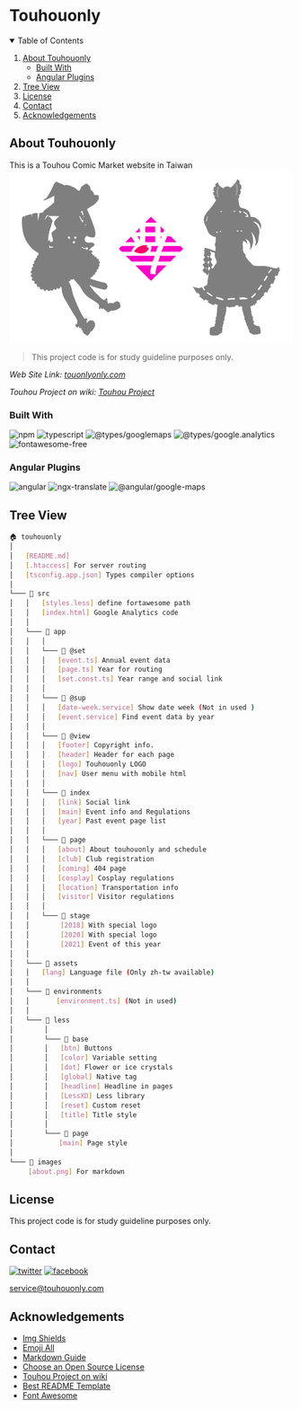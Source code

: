 # Touhouonly


<!-- TABLE OF CONTENTS -->
<details open="open">
	<summary>Table of Contents</summary>
	<ol>
		<li>
			<a href="#about-touhouonly">About Touhouonly</a>
			<ul>
				<li><a href="#built-with">Built With</a></li>
				<li><a href="#angular-plugins">Angular Plugins</a></li>
			</ul>
		</li>
		<li><a href="#tree-view">Tree View</a></li>
		<li><a href="#license">License</a></li>
		<li><a href="#contact">Contact</a></li>
		<li><a href="#acknowledgements">Acknowledgements</a></li>
	</ol>
</details>

<!-- ABOUT Touhouonly -->
## About Touhouonly

This is a Touhou Comic Market website in Taiwan
![Product Name Screen Shot](images/about.png)

> This project code is for study guideline purposes only.

_Web Site Link: [touonlyonly.com](https://touonlyonly.com)_

_Touhou Project on wiki: [Touhou Project](https://en.wikipedia.org/wiki/Touhou_Project)_


### Built With

![npm](https://img.shields.io/badge/npm-6.14.6-blue?logo=npm&style=for-the-badge)
![typescript](https://img.shields.io/badge/typescript-4.0.2-blue?logo=typescript&style=for-the-badge)
![@types/googlemaps](https://img.shields.io/badge/@types/googlemaps-0.0.41-green?logo=typescript&style=for-the-badge)
![@types/google.analytics](https://img.shields.io/badge/@types/google.analytics-0.0.41-green?logo=typescript&style=for-the-badge)
![fontawesome-free](https://img.shields.io/badge/fontawesome--free-5.15.1-blue?logo=font-awesome&style=for-the-badge)

### Angular Plugins

![angular](https://img.shields.io/badge/angular-11.0.5-red?logo=angular&style=for-the-badge)
![ngx-translate](https://img.shields.io/badge/@ngx--translate-13.0.0-orange?logo=angular&style=for-the-badge)
![@angular/google-maps](https://img.shields.io/badge/@angular/google--maps-11.0.0-orange?logo=angular&style=for-the-badge)


<!-- Tree View -->
## Tree View

```sh
🏠 touhouonly
│
│   [README.md]
│   [.htaccess] For server routing
│   [tsconfig.app.json] Types compiler options
│
└─── 📁 src
│   │   [styles.less] define fortawesome path
│   │   [index.html] Google Analytics code
│   │
│   └─── 📁 app
│   │   │
│   │   └─── 📁 @set
│   │   │   [event.ts] Annual event data
│   │   │   [page.ts] Year for routing
│   │   │   [set.const.ts] Year range and social link
│   │   │
│   │   └─── 📁 @sup
│   │   │   [date-week.service] Show date week (Not in used )
│   │   │   [event.service] Find event data by year
│   │   │
│   │   └─── 📁 @view
│   │   │   [footer] Copyright info.
│   │   │   [header] Header for each page
│   │   │   [logo] Touhouonly LOGO
│   │   │   [nav] User menu with mobile html
│   │   │
│   │   └─── 📁 index
│   │   │   [link] Social link
│   │   │   [main] Event info and Regulations
│   │   │   [year] Past event page list
│   │   │
│   │   └─── 📁 page
│   │   │   [about] About touhouonly and schedule
│   │   │   [club] Club registration
│   │   │   [coming] 404 page
│   │   │   [cosplay] Cosplay regulations
│   │   │   [location] Transportation info
│   │   │   [visitor] Visitor regulations
│   │   │
│   │   └─── 📁 stage
│   │   　   [2018] With special logo
│   │   　   [2020] With special logo
│   │   　   [2021] Event of this year
│   │
│   └─── 📁 assets
│   │   [lang] Language file (Only zh-tw available)
│   │
│   └─── 📁 environments
│   │   　  [environment.ts] (Not in used)
│   │
│   └─── 📁 less
│   　   │
│   　   └─── 📁 base
│   　   │   [btn] Buttons
│  　    │   [color] Variable setting
│   　   │   [dot] Flower or ice crystals
│   　   │   [global] Native tag
│   　   │   [headline] Headline in pages
│   　   │   [LessXD] Less library
│   　   │   [reset] Custom reset
│   　   │   [title] Title style
│  　    │
│  　    └─── 📁 page
│   　  　   [main] Page style
│
└─── 📁 images
　   [about.png] For markdown

```


<!-- LICENSE -->
## License

This project code is for study guideline purposes only.


<!-- CONTACT -->
## Contact

[![twitter](https://img.shields.io/badge/twitter-tw-blue?logo=twitter&style=for-the-badge)](https%3A%2F%2Ftwitter.com%2Ftouhouonly_tw)
[![facebook](https://img.shields.io/badge/facebook-tw-blue?logo=facebook&style=for-the-badge)](https%3A%2F%2Ffacebook.com%2FTouhouOnly)

<service@touhouonly.com>

<!-- ACKNOWLEDGEMENTS -->
## Acknowledgements
* [Img Shields](https://shields.io)
* [Emoji All](https://emojiall.com)
* [Markdown Guide](https://www.markdownguide.org)
* [Choose an Open Source License](https://choosealicense.com)
* [Touhou Project on wiki](https://en.wikipedia.org/wiki/Touhou_Project)
* [Best README Template](https://github.com/othneildrew/Best-README-Template)
* [Font Awesome](https://fontawesome.com)

